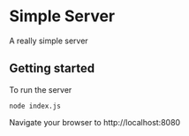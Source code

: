 # Simple Server

A really simple server

## Getting started

To run the server

```
node index.js
```

Navigate your browser to http://localhost:8080
